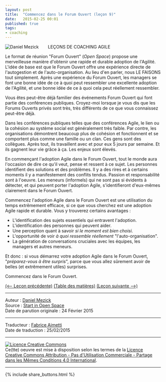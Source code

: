 ```yaml
---
layout: post
title:  "Commencez dans le Forum Ouvert (leçon 9)"
date:   2015-02-25 00:01
published: true
tags:
- coaching
---
```


<div align="left" style="float:left; padding-right:30px" >
  <img title="Daniel Mezick" src="{{ site.url }}assets/daniel_mezick/daniel-mezick-004.png" />
</div>
LEÇONS DE COACHING AGILE

Le format de réunion "Forum Ouvert" (_Open Space_) propose une merveilleuse manière d'obtenir une rapide et durable adoption de l'Agilité. L'idée de base est que le Forum Ouvert offre une expérience directe de l'autogestion et de l'auto-organisation. Au lieu d'en parler, nous LE FAISONS tout simplement. Après une expérience du Forum Ouvert, les managers se font une bonne idée de ce à quoi peut ressembler une excellente adoption de l'Agilité, et une bonne idée de ce à quoi cela peut réellement ressembler.

Vous êtes peut-être déjà familier des événements Forum Ouvert qui font partie des conférences publiques. Croyez-moi lorsque je vous dis que les Forums Ouverts privés sont très, très différents de ce que vous connaissez peut-être déjà.

Dans les conférences publiques telles que des conférences Agile, le lien ou la cohésion au système social est généralement très faible. Par contre, les organisations démontrent beaucoup plus de cohésion et fonctionnent et se comportent plus comme une famille ou un clan. Ces gens sont des collègues. Après tout, ils travaillent avec et pour eux 5 jours par semaine. Et ils gagnent leur vie grâce à ça. Les enjeux sont élevés.

En commençant l'adoption Agile dans le Forum Ouvert, tout le monde aura l'occasion de dire ce qu'il veut, pense et ressent à ce sujet. Les personnes identifient des solutions et des problèmes. Il y a des rires et à certains moments il y a manifestement des conflits tendus. Passion et responsabilité sont à l'oeuvre. Les meneurs (informels) qui ne sont pas si évidents à détecter, et qui peuvent porter l'adoption Agile, s'identifieront d'eux-mêmes clairement dans le Forum Ouvert.

Commencez l'adoption Agile dans le Forum Ouvert est une utilisation du temps extrêmement efficace, si ce que vous cherchez est une adoption Agile rapide et durable.
Vous y trouverez certains avantages :

* L'identification des sujets essentiels qui entravent l'adoption.
* L'identification des personnes qui peuvent aider.
* Une perception quant à savoir _si le moment est bien choisi_.
* L'opportunité de voir _à quoi ressemble réellement_ "l'auto-organisation".
* La génération de conversations cruciales avec les équipes, les managers et autres meneurs.


Et donc : si vous démarrez votre adoption Agile dans le Forum Ouvert, "_préparez-vous à être surpris_", parce que vous allez sûrement avoir de belles (et extrêmement utiles) surprises.

Commencez dans le Forum Ouvert.

[(<-- Leçon précédente)](http://www.les-traducteurs-agiles.org/2015/02/22/les-pratiques-changent-pas-les-principes-lecon-8.html) [(Table des matières)](http://www.les-traducteurs-agiles.org/2015/02/15/lecons-de-coaching.html) [(Leçon suivante -->)](http://www.les-traducteurs-agiles.org/2015/02/26/le-forum-ouvert-raconte-une-histoire-lecon-10.html)  

---
Auteur : [Daniel Mezick ](https://twitter.com/danielmezick)  
Source : [Start in Open Space](http://newtechusa.net/agile/start-in-open-space/)  
Date de parution originale : 24 Février 2015  

---
Traducteur : [Fabrice Aimetti](http://www.fabrice-aimetti.fr/)  
Date de traduction : 25/02/2015  

---

<a rel="license" href="http://creativecommons.org/licenses/by-nc-sa/4.0/"><img alt="Licence Creative Commons" style="border-width:0" src="http://i.creativecommons.org/l/by-nc-sa/4.0/88x31.png" /></a><br />Ce(tte) oeuvre est mise à disposition selon les termes de la <a rel="license" href="http://creativecommons.org/licenses/by-nc-sa/4.0/">Licence Creative Commons Attribution - Pas d'Utilisation Commerciale - Partage dans les Mêmes Conditions 4.0 International</a>.

---

{% include share_buttons.html %}

